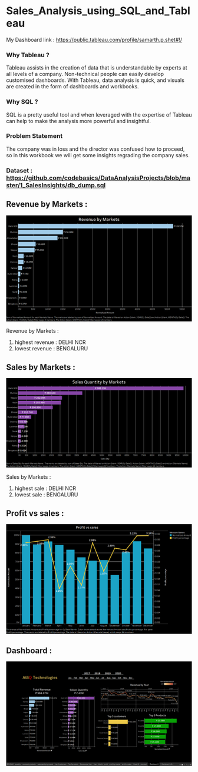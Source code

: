 # Sales_Analysis_using_SQL_and_Tableau

My Dashboard link : https://public.tableau.com/profile/samarth.p.shet#!/

### Why Tableau ?

Tableau assists in the creation of data that is understandable by experts at all levels of a company. Non-technical people can easily develop customised dashboards. With Tableau, data analysis is quick, and visuals are created in the form of dashboards and workbooks.

### Why SQL ?

SQL is a pretty useful tool and when leveraged with the expertise of Tableau can help to make the analysis more powerful and insightful.

### Problem Statement 

The company was in loss and the director was confused how to proceed, so in this workbook we will get some insights regrading the company sales.

### Dataset : https://github.com/codebasics/DataAnalysisProjects/blob/master/1_SalesInsights/db_dump.sql

## Revenue by Markets :
![image of revenue](https://github.com/samarth3557/Sales_Analysis_using_SQL_and_Tableau/blob/main/Insight_images/revenue%20by%20markets.png)

Revenue by Markets :
1. highest revenue : DELHI NCR 
2. lowest revenue : BENGALURU

## Sales by Markets :
 ![image of sales](https://github.com/samarth3557/Sales_Analysis_using_SQL_and_Tableau/blob/main/Insight_images/sales%20qantity%20by%20market.png)
 
Sales by Markets :
1. highest sale : DELHI NCR 
2. lowest sale : BENGALURU

## Profit vs sales :
![image of profit](https://github.com/samarth3557/Sales_Analysis_using_SQL_and_Tableau/blob/main/Insight_images/Profit%20vs%20Saless.png)


 ## Dashboard :
  ![image of sales](https://github.com/samarth3557/Sales_Analysis_using_SQL_and_Tableau/blob/main/Insight_images/Sales%20Analysis%20Dashboard%201.png)
  
  
